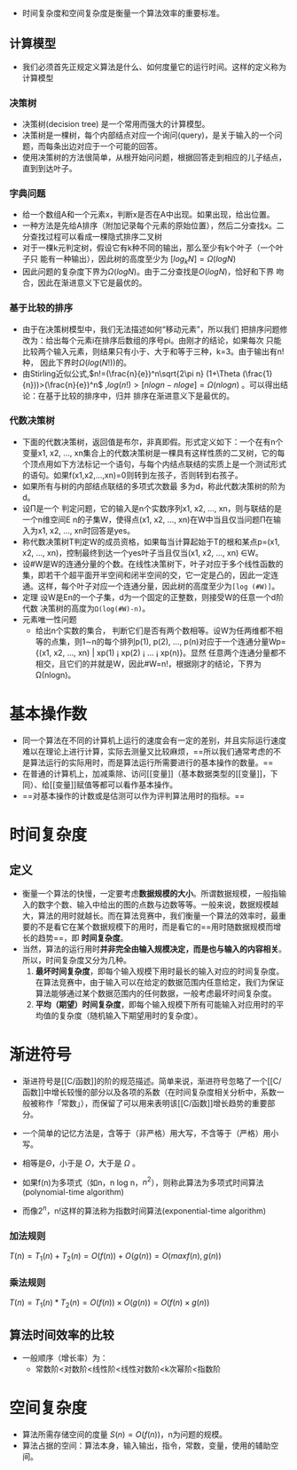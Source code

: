 - 时间复杂度和空间复杂度是衡量一个算法效率的重要标准。

## 计算模型

- 我们必须首先正规定义算法是什么、如何度量它的运行时间。这样的定义称为计算模型

### 决策树

- 决策树(decision tree) 是一个常用而强大的计算模型。
- 决策树是一棵树，每个内部结点对应一个询问(query)，是关于输入的一个问题，而每条出边对应于一个可能的回答。
- 使用决策树的方法很简单，从根开始问问题，根据回答走到相应的儿子结点， 直到到达叶子。

### 字典问题

- 给一个数组A和一个元素x，判断x是否在A中出现。如果出现，给出位置。
- 一种方法是先给A排序（附加记录每个元素的原始位置），然后二分查找x。二分查找过程可以看成一棵隐式排序二叉树
- 对于一棵k元判定树，假设它有k种不同的输出，那么至少有k个叶子（一个叶子只 能有一种输出），因此树的高度至少为 $[log_k{N}]=Ω(logN)$
- 因此问题的复杂度下界为$Ω(logN)$。由于二分查找是$O(logN)$，恰好和下界 吻合，因此在渐进意义下它是最优的。

### 基于比较的排序

- 由于在决策树模型中，我们无法描述如何“移动元素”，所以我们 把排序问题修改为：给出每个元素i在排序后数组的序号pi。由刚才的结论，如果每次 只能比较两个输入元素，则结果只有小于、大于和等于三种，k=3。由于输出有n!种， 因此下界时$Ω(log(N!))$的。
- 由Stirling近似公式,$n!=(\frac{n}{e})^n\sqrt{2\pi n} (1+\Theta (\frac{1}{n}))>(\frac{n}{e})^n$   ,$log(n!)>[nlogn - nloge]=Ω(nlogn)$ 。可以得出结论：在基于比较的排序中，归并 排序在渐进意义下是最优的。

### 代数决策树

- 下面的代数决策树，返回值是布尔，非真即假。形式定义如下：一个在有n个变量x1, x2, ..., xn集合上的代数决策树是一棵具有这样性质的二叉树，它的每个顶点用如下方法标记一个语句，与每个内结点联结的实质上是一个测试形式的语句。如果f(x1,x2,...,xn)=0则转到左孩子，否则转到右孩子。
- 如果所有与树的内部结点联结的多项式次数最 多为d，称此代数决策树的阶为d。
- 设Π是一个 判定问题，它的输入是n个实数序列x1, x2, ..., xn，则与联结的是一个n维空间E n的子集W，使得点(x1, x2, ..., xn)在W中当且仅当问题Π在输入为x1, x2, ..., xn时回答是yes。
- 称代数决策树T判定W的成员资格，如果每当计算起始于T的根和某点p=(x1, x2, ..., xn)，控制最终到达一个yes叶子当且仅当(x1, x2, ..., xn) ∈W。
- 设#W是W的连通分量的个数。在线性决策树下，叶子对应于多个线性函数的 集，即若干个超平面开半空间和闭半空间的交，它一定是凸的，因此一定连通。这样，每个叶子对应一个连通分量，因此树的高度至少为`[log (#W)]`。
- 定理 设W是En的一个子集，d为一个固定的正整数，则接受W的任意一个d阶代数 决策树的高度为`Ω(log(#W)-n)`。
- 元素唯一性问题
	- 给出n个实数的集合， 判断它们是否有两个数相等。设W为任两维都不相等的点集，则1∼n的每个排列p(1), p(2), ..., p(n)对应于一个连通分量Wp={(x1, x2, ..., xn) | xp(1) ¡ xp(2) ¡ ... ¡ xp(n)}。显然 任意两个连通分量都不相交，且它们的并就是W，因此#W=n!，根据刚才的结论，下界为Ω(nlogn)。

# 基本操作数

- 同一个算法在不同的计算机上运行的速度会有一定的差别，并且实际运行速度难以在理论上进行计算，实际去测量又比较麻烦，==所以我们通常考虑的不是算法运行的实际用时，而是算法运行所需要进行的基本操作的数量。==
- 在普通的计算机上，加减乘除、访问[[变量]]（基本数据类型的[[变量]]，下同）、给[[变量]]赋值等都可以看作基本操作。
- ==对基本操作的计数或是估测可以作为评判算法用时的指标。==


# 时间复杂度

## 定义

- 衡量一个算法的快慢，一定要考虑**数据规模的大小**。所谓数据规模，一般指输入的数字个数、输入中给出的图的点数与边数等等。一般来说，数据规模越大，算法的用时就越长。而在算法竞赛中，我们衡量一个算法的效率时，最重要的不是看它在某个数据规模下的用时，而是看它的==用时随数据规模而增长的趋势==，即 **时间复杂度**。
- 当然，算法的运行用时**并非完全由输入规模决定，而是也与输入的内容相关**。所以，时间复杂度又分为几种。
	1. **最坏时间复杂度**，即每个输入规模下用时最长的输入对应的时间复杂度。在算法竞赛中，由于输入可以在给定的数据范围内任意给定，我们为保证算法能够通过某个数据范围内的任何数据，一般考虑最坏时间复杂度。
	2. **平均（期望）时间复杂度**，即每个输入规模下所有可能输入对应用时的平均值的复杂度（随机输入下期望用时的复杂度）。

# 渐进符号

- 渐进符号是[[C/函数]]的阶的规范描述。简单来说，渐进符号忽略了一个[[C/函数]]中增长较慢的部分以及各项的系数（在时间复杂度相关分析中，系数一般被称作「常数」），而保留了可以用来表明该[[C/函数]]增长趋势的重要部分。

- 一个简单的记忆方法是，含等于（非严格）用大写，不含等于（严格）用小写。
- 相等是$\Theta$，小于是 $O$，大于是 $\Omega$ 。

-  如果f(n)为多项式（如n，n log n，$n^2$），则称此算法为多项式时间算法(polynomial-time algorithm)
- 而像$2^n$，n!这样的算法称为指数时间算法(exponential-time algorithm)

### 加法规则

$T(n) = T_1(n)+T_2(n)=O(f(n))+O(g(n))=O(max{f(n),g(n)})$ 

### 乘法规则

$T(n)=T_1(n)*T_2(n)=O(f(n))\times O(g(n))=O(f(n)\times g(n))$ 

## 算法时间效率的比较

- 一般顺序（增长率）为：
	- 常数阶<对数阶<线性阶<线性对数阶<k次幂阶<指数阶


# 空间复杂度

- 算法所需存储空间的度量 $S(n)=O(f(n))$，n为问题的规模。
- 算法占据的空间：算法本身，输入输出，指令，常数，变量，使用的辅助空间。
